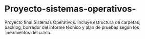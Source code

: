 # Proyecto-sistemas-operativos-
Proyecto final Sistemas Operativos. Incluye estructura de carpetas, backlog, borrador del informe técnico y plan de pruebas según los lineamientos del curso.
